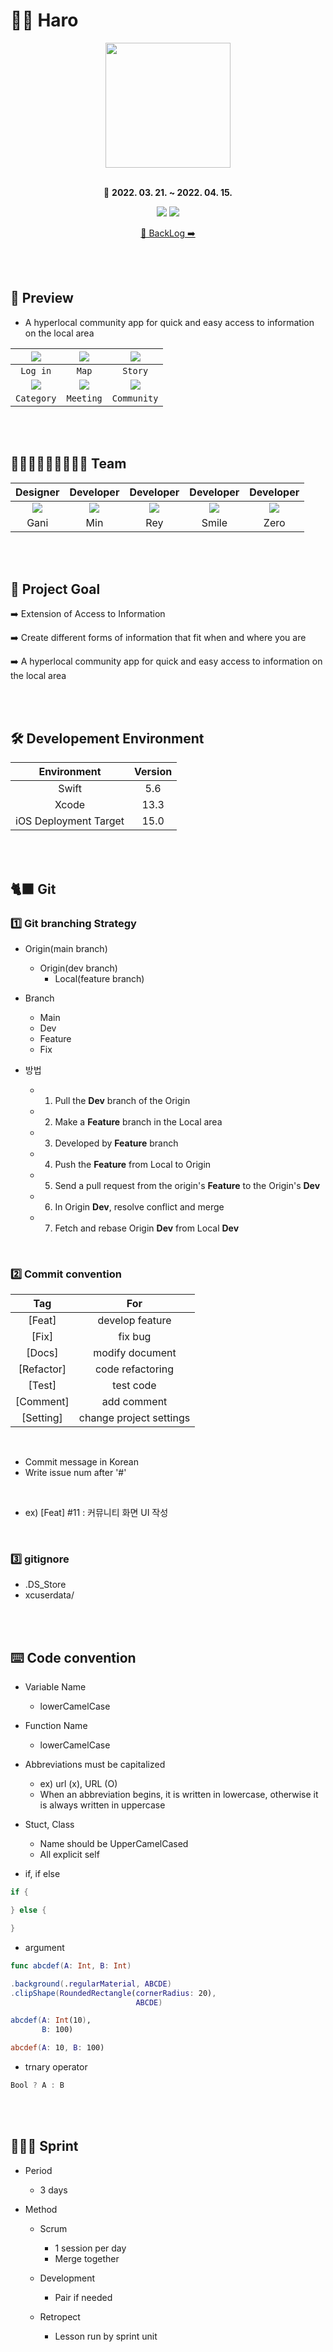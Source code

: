 # 🙌🏻 Haro 

<div align="center">
    
<img width=200 src="./Haro/imageFiles/haro.png">

<br>
<br>

📆 **2022. 03. 21. ~ 2022. 04. 15.**
    
[<img src="https://img.shields.io/badge/Swift-5.6-orange?">](https://developer.apple.com/kr/swift/) [<img src="https://img.shields.io/badge/Xcode-13.3-blue?">](https://developer.apple.com/kr/xcode/)

[📜 BackLog ➡️](https://docs.google.com/spreadsheets/d/1NG3ONCIkoRuogH0pDeNI2IVEOkUw63E5Dq4uSqPcsCE/edit?usp=sharing)

</div>

<br>
<br>

## 👀 Preview

- A hyperlocal community app for quick and easy access to information on the local area

|<img src="./Haro/imageFiles/login.gif">|<img src="./Haro/imageFiles/main.gif">|<img src="./Haro/imageFiles/story.gif">|
|:-:|:-:|:-:|
|`Log in`|`Map`|`Story`|
|<img src="./Haro/imageFiles/category.gif">|<img src="./Haro/imageFiles/meeting.gif">|<img src="./Haro/imageFiles/community.gif">|
|`Category`|`Meeting`|`Community`|


<br>
<br>

## 👨🏻‍💻👩🏻‍💻👩🏻‍🎨 Team 

<div align = "center">

|Designer|Developer|Developer|Developer|Developer
|:-:|:-:|:-:|:-:|:-:|
|<img src="./Haro/imageFiles/gani.png">|<img src="./Haro/imageFiles/min.png">|<img src="./Haro/imageFiles/rey.png">|<img src="./Haro/imageFiles/smile.png">|<img src="./Haro/imageFiles/zero.png">|
|Gani|Min|Rey|Smile|Zero|
    
</div>

<br>
<br>


## 📝 Project Goal

    
➡️ Extension of Access to Information
    
➡️ Create different forms of information that fit when and where you are
    
➡️ A hyperlocal community app for quick and easy access to information on the local area

<br>
<br>

## 🛠 Developement Environment

|Environment|Version|
|:-:|:-:|
|Swift|5.6|
|Xcode|13.3|
|iOS Deployment Target|15.0|

<br>
<br>


## 🐈‍⬛ Git

### 1️⃣ Git branching Strategy

- Origin(main branch)
    - Origin(dev branch)
        - Local(feature branch)

- Branch
    - Main
    - Dev
    - Feature
    - Fix

- 방법
    - 1. Pull the **Dev** branch of the Origin
    - 2. Make a **Feature** branch in the Local area
    - 3. Developed by **Feature** branch
    - 4. Push the **Feature** from Local to Origin
    - 5. Send a pull request from the origin's **Feature** to the Origin's **Dev**
    - 6. In Origin **Dev**, resolve conflict and merge
    - 7. Fetch and rebase Origin **Dev** from Local **Dev**

<br>

### 2️⃣ Commit convention

|Tag|For|
|:-:|:-:|
|[Feat]|develop feature|
|[Fix]|fix bug|
|[Docs]|modify document|
|[Refactor]|code refactoring|
|[Test]|test code|
|[Comment]|add comment|
|[Setting]|change project settings|

<br>

- Commit message in Korean
- Write issue num after '#' 

<br>

 - ex) [Feat] #11 : 커뮤니티 화면 UI 작성

<br>

### 3️⃣ gitignore

- .DS_Store
- xcuserdata/

<br>
<br>

## ⌨️ Code convention

- Variable Name
    - lowerCamelCase

- Function Name
    - lowerCamelCase

- Abbreviations must be capitalized
    - ex) url (x), URL (O)
    - When an abbreviation begins, it is written in lowercase, otherwise it is always written in uppercase
 
- Stuct, Class
    - Name should be UpperCamelCased
    - All explicit self

- if, if else

```swift
if {

} else {

}
```
 
- argument

```swift
func abcdef(A: Int, B: Int)

.background(.regularMaterial, ABCDE)
.clipShape(RoundedRectangle(cornerRadius: 20),
                            ABCDE)

abcdef(A: Int(10),
       B: 100)

abcdef(A: 10, B: 100)
```

- trnary operator
 
```swift
Bool ? A : B
```

<br>
<br>

## 🏃🏻‍♂️ Sprint


- Period
    - 3 days

- Method
    - Scrum
        - 1 session per day
        - Merge together

    - Development
        - Pair if needed

    - Retropect
        - Lesson run by sprint unit
